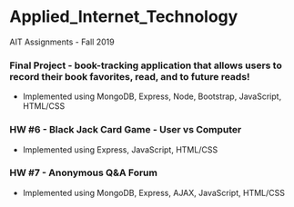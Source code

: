 # Applied_Internet_Technology
AIT Assignments - Fall 2019

### Final Project - book-tracking application that allows users to record their book favorites, read, and to future reads!
- Implemented using MongoDB, Express, Node, Bootstrap, JavaScript, HTML/CSS

### HW #6 - Black Jack Card Game - User vs Computer
- Implemented using Express, JavaScript, HTML/CSS

### HW #7 - Anonymous Q&A Forum
- Implemented using MongoDB, Express, AJAX, JavaScript, HTML/CSS
